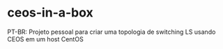 # ceos-in-a-box
PT-BR: Projeto pessoal para criar uma topologia de switching LS usando CEOS em um host CentOS 
